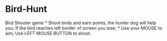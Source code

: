 # Bird-Hunt
Bird Shooter game
*
Shoot birds and earn points, the hunter dog will help you;
If the bird reaches left border of screen you lose;
*
Use your MOUSE to aim;
Use LEFT MOUSE BUTTON to shoot.
